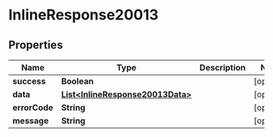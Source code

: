 # InlineResponse20013

## Properties
Name | Type | Description | Notes
------------ | ------------- | ------------- | -------------
**success** | **Boolean** |  |  [optional]
**data** | [**List&lt;InlineResponse20013Data&gt;**](InlineResponse20013Data.md) |  |  [optional]
**errorCode** | **String** |  |  [optional]
**message** | **String** |  |  [optional]
